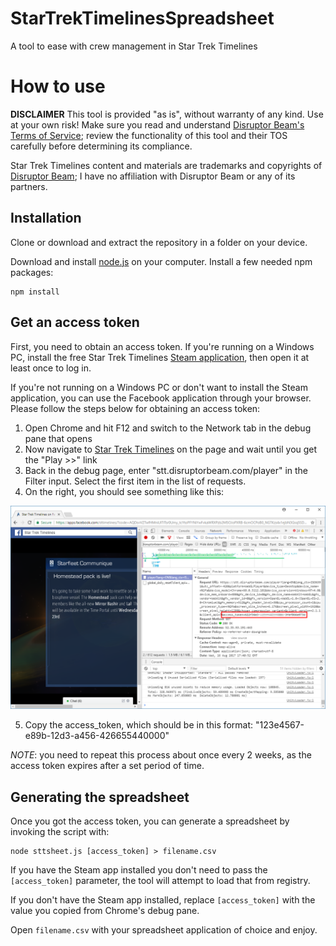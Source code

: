 # StarTrekTimelinesSpreadsheet
A tool to ease with crew management in Star Trek Timelines

# How to use

**DISCLAIMER** This tool is provided "as is", without warranty of any kind. Use at your own risk! Make sure you read and understand [Disruptor Beam's Terms of Service](https://www.disruptorbeam.com/tos/); review the functionality of this tool and their TOS carefully before determining its compliance.

Star Trek Timelines content and materials are trademarks and copyrights of [Disruptor Beam](https://www.disruptorbeam.com/games/star-trek-timelines/); I have no affiliation with Disruptor Beam or any of its partners.

## Installation
Clone or download and extract the repository in a folder on your device.

Download and install [node.js](https://nodejs.org/) on your computer.
Install a few needed npm packages:
```
npm install
```

## Get an access token
First, you need to obtain an access token. If you're running on a Windows PC, install the free Star Trek Timelines [Steam application](http://store.steampowered.com/app/600750/Star_Trek_Timelines/), then open it at least once to log in.

If you're not running on a Windows PC or don't want to install the Steam application, you can use the Facebook application through your browser. Please follow the steps below for obtaining an access token:

1. Open Chrome and hit F12 and switch to the Network tab in the debug pane that opens
2. Now navigate to [Star Trek Timelines](https://apps.facebook.com/sttimelines) on the page and wait until you get the "Play >>" link
3. Back in the debug page, enter "stt.disruptorbeam.com/player" in the Filter input. Select the first item in the list of requests.
4. On the right, you should see something like this:

![Screenshot](/screenshot.png "Screenshot")

5. Copy the access_token, which should be in this format: "123e4567-e89b-12d3-a456-426655440000"

*NOTE*: you need to repeat this process about once every 2 weeks, as the access token expires after a set period of time.

## Generating the spreadsheet
Once you got the access token, you can generate a spreadsheet by invoking the script with:
```
node sttsheet.js [access_token] > filename.csv
```

If you have the Steam app installed you don't need to pass the `[access_token]` parameter, the tool will attempt to load that from registry.

If you don't have the Steam app installed, replace `[access_token]` with the value you copied from Chrome's debug pane.

Open `filename.csv` with your spreadsheet application of choice and enjoy.
